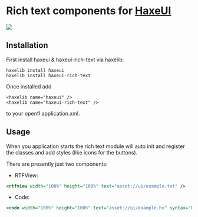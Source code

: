 Rich text components for <a href="https://github.com/ianharrigan/haxeui">HaxeUI</a>
================================

<img src="https://raw.github.com/ianharrigan/haxeui-rich-text/master/docs/screen.jpg" />

Installation
-------------------------
First install haxeui & haxeui-rich-text via haxelib:

```
haxelib install haxeui
haxelib install haxeui-rich-text
```

Once installed add 
```
<haxelib name="haxeui" />
<haxelib name="haxeui-rich-text" />
```
to your openfl application.xml.

Usage
-------------------------
When you application starts the rich text module will auto init and register the classes and add styles (like icons for the buttons).

There are presently just two components:
	
- RTFView:
```xml
<rtfview width="100%" height="100%" text="asset://ui/example.txt" />
```

- Code:
```xml
<code width="100%" height="100%" text="asset://ui/example.hx" syntax="haxe" />
```
